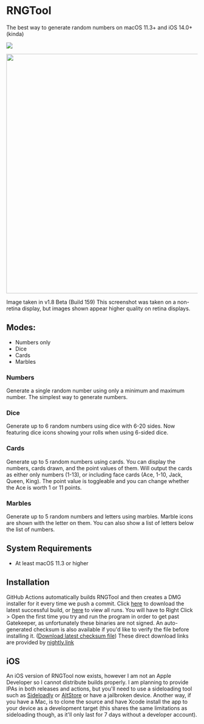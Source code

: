 # RNGTool
The best way to generate random numbers on macOS 11.3+ and iOS 14.0+ (kinda)

![](https://github.com/NCX-Programming/RNGTool/workflows/Swift/badge.svg?branch=main)

<image src="https://cdn.ncxprogramming.com/file/image/screenshots/rngtool/repoimage.png" hight=397 width=630/>

Image taken in v1.8 Beta (Build 159) This screenshot was taken on a non-retina display, but images shown appear higher quality on retina displays.
## Modes:
- Numbers only
- Dice
- Cards
- Marbles
### Numbers
Generate a single random number using only a minimum and maximum number. The simplest way to generate numbers.
### Dice
Generate up to 6 random numbers using dice with 6-20 sides. Now featuring dice icons showing your rolls when using 6-sided dice.
### Cards
Generate up to 5 random numbers using cards. You can display the numbers, cards drawn, and the point values of them. Will output the cards as either only numbers (1-13), or including face cards (Ace, 1-10, Jack, Queen, King). The point value is toggleable and you can change whether the Ace is worth 1 or 11 points.
### Marbles
Generate up to 5 random numbers and letters using marbles. Marble icons are shown with the letter on them. You can also show a list of letters below the list of numbers.
## System Requirements
- At least macOS 11.3 or higher
## Installation
GitHub Actions automatically builds RNGTool and then creates a DMG installer for it every time we push a commit. Click [here](https://nightly.link/NCX-Programming/RNGTool/workflows/swift/main/RNGTool-Installer-latest.dmg.zip) to download the latest successful build, or [here](https://github.com/NCX-Programming/RNGTool/actions) to view all runs. You will have to Right Click > Open the first time you try and run the program in order to get past Gatekeeper, as unfortunately these binaries are not signed. An auto-generated checksum is also available if you'd like to verify the file before installing it. ([Download latest checksum file](https://nightly.link/NCX-Programming/RNGTool/workflows/swift/main/RNGTool-Checksums.zip))
These direct download links are provided by [nightly.link](https://nightly.link)
## iOS
An iOS version of RNGTool now exists, however I am not an Apple Developer so I cannot distribute builds properly. I am planning to provide IPAs in both releases and actions, but you'll need to use a sideloading tool such as [Sideloadly](https://sideloadly.io) or [AltStore](https://altstore.io) or have a jailbroken device. Another way, if you have a Mac, is to clone the source and have Xcode install the app to your device as a development target (this shares the same limitations as sideloading though, as it'll only last for 7 days without a developer account).
